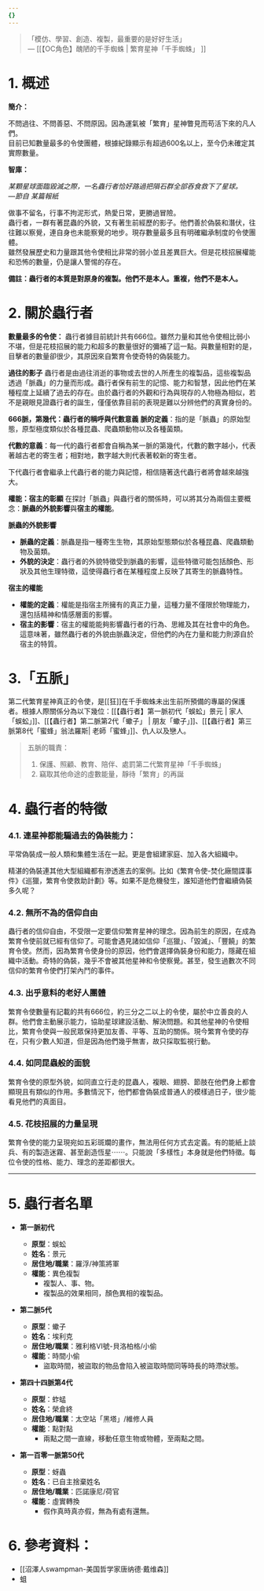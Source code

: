 ```yaml
---
{}
---
```


> 「模仿、學習、創造、複製，最重要的是好好生活」  
> — [[【OC角色】醜陋的千手蜘蛛 | 繁育星神「千手蜘蛛」  ]]
# 1. 概述
**簡介：**

不問過往、不問善惡、不問原因。因為運氣被「繁育」星神瞥見而苟活下來的凡人們。  
目前已知數量最多的令使團體，根據紀錄顯示有超過600名以上，至今仍未確定其實際數量。  

**智庫：**

_某顆星球面臨毀滅之際，一名蟲行者恰好路過把隕石群全部吞食救下了星球。_  
_—節自 某篇報紙_  
  
做事不留名，行事不拘泥形式，熱愛日常，更勝過冒險。  
蟲行者，一群有著昆蟲的外貌，又有著生前經歷的影子。他們善於偽裝和潛伏，往往難以察覺，連自身也未能察覺的地步。現存數量最多且有明確繼承制度的令使團體。  
雖然發展歷史和力量跟其他令使相比非常的弱小並且差異巨大。但是花枝招展權能和恐怖的數量，仍是讓人警惕的存在。  

**備註：蟲行者的本質是對原身的複製。他們不是本人。重複，他們不是本人。**

# 2. 關於蟲行者 
**數量最多的令使：**
蟲行者據目前統計共有666位。雖然力量和其他令使相比弱小不堪，但是花枝招展的能力和超多的數量很好的彌補了這一點。與數量相對的是，目擊者的數量卻很少，其原因來自繁育令使奇特的偽裝能力。

**過往的影子**
蟲行者是由過往消逝的事物或去世的人所產生的複製品，這些複製品透過「脈蟲」的力量而形成。蟲行者保有前生的記憶、能力和智慧，因此他們在某種程度上延續了過去的存在。由於蟲行者的外觀和行為與現存的人物極為相似，若不是親眼見證蟲行者的誕生，僅僅依靠目前的表現是難以分辨他們的真實身份的。

 **666脈，第幾代：蟲行者的稱呼與代數意義**
 **脈的定義**：指的是「脈蟲」的原始型態，原型極度類似於各種昆蟲、爬蟲類動物以及各種菌類。

 **代數的意義**：每一代的蟲行者都會自稱為某一脈的第幾代，代數的數字越小，代表著越古老的寄生者；相對地，數字越大則代表著較新的寄生者。

 下代蟲行者會繼承上代蟲行者的能力與記憶，相信隨著迭代蟲行者將會越來越強大。

**權能：宿主的彰顯**
在探討「脈蟲」與蟲行者的關係時，可以將其分為兩個主要概念：**脈蟲的外貌影響**與**宿主的權能**。

 **脈蟲的外貌影響**
- **脈蟲的定義**：脈蟲是指一種寄生生物，其原始型態類似於各種昆蟲、爬蟲類動物及菌類。
- **外貌的決定**：蟲行者的外貌特徵受到脈蟲的影響，這些特徵可能包括顏色、形狀及其他生理特徵，這使得蟲行者在某種程度上反映了其寄生的脈蟲特性。

**宿主的權能**
- **權能的定義**：權能是指宿主所擁有的真正力量，這種力量不僅限於物理能力，還包括精神和情感層面的影響。
- **宿主的影響**：宿主的權能能夠影響蟲行者的行為、思維及其在社會中的角色。這意味著，雖然蟲行者的外貌由脈蟲決定，但他們的內在力量和能力則源自於宿主的特質。

# 3.「五脈」
第二代繁育星神真正的令使，是[[狂]]在千手蜘蛛未出生前所預備的專屬的保護者。根據人際關係分為以下幾位：[[【蟲行者】第一脈初代「蜈蚣」景元 | 家人「蜈蚣」]]、[[【蟲行者】第二脈第2代「蠍子」 | 朋友「蠍子」]]、[[【蟲行者】第三脈第8代「蜜蜂」翁法羅斯| 老師「蜜蜂」]]、仇人以及戀人。

> 五脈的職責：
> 1. 保護、照顧、教育、陪伴、處罰第二代繁育星神「千手蜘蛛」
> 2. 竊取其他命途的虛數能量，靜待「繁育」的再誕

# 4. 蟲行者的特徵

### 4.1. **連星神都能騙過去的偽裝能力：**

平常偽裝成一般人類和集體生活在一起。更是會組建家庭、加入各大組織中。

精湛的偽裝連其他大型組織都有滲透進去的案例。比如《繁育令使-焚化廠間諜事件》《巡獵，繁育令使救助計劃》等。如果不是危機發生，誰知道他們會繼續偽裝多久呢？

### 4.2. **無所不為的信仰自由**
蟲行者的信仰自由，不受限一定要信仰繁育星神的理念。因為前生的原因，在成為繁育令使前就已經有信仰了。可能會遇見諸如信仰「巡獵」、「毀滅」、「豐饒」的繁育令使。然而，因為繁育令使身份的原因，他們會選擇偽裝身份和能力，隱藏在組織中活動。奇特的偽裝，幾乎不會被其他星神和令使察覺。甚至，發生過數次不同信仰的繁育令使們打架內鬥的事件。

### 4.3. **出乎意料的老好人團體**

繁育令使數量有記載的共有666位，約三分之二以上的令使，屬於中立善良的人群。他們會主動展示能力，協助星球建設活動、解決問題。和其他星神的令使相比，繁育令使與一般民眾保持更加友善、平等、互助的關係。現今繁育令使的存在，只有少數人知道，但是因為他們幾乎無害，故只採取監視行動。

### 4.4. **如同昆蟲般的面貌**

繁育令使的原型外貌，如同直立行走的昆蟲人，複眼、翅膀、節肢在他們身上都會顯現且有類似的作用。多數情況下，他們都會偽裝成普通人的模樣過日子，很少能看見他們的真面目。

### 4.5. **花枝招展的力量呈現**

繁育令使的能力呈現宛如五彩斑斕的畫作，無法用任何方式去定義。有的能紙上談兵、有的製造迷霧、甚至創造恆星⋯⋯。只能說「多樣性」本身就是他們特徵。每位令使的性格、能力、理念的差距都很大。


---

# 5. 蟲行者名單
  - **第一脈初代**
    - **原型**：蜈蚣
    - **姓名**：景元
    - **居住地/職業**：羅浮/神策將軍
    - **權能**：異色複製
      - 複製人、事、物。
      - 複製品的效果相同，顏色異相的複製品。

  - **第二脈5代**
    - **原型**：蠍子
    - **姓名**：埃利克
    - **居住地/職業**：雅利格VI號-貝洛柏格/小偷
    - **權能**：時間小偷
      - 盜取時間，被盜取的物品會陷入被盜取時間同等時長的時滯狀態。

  - **第四十四脈第4代**
    - **原型**：蚱蜢
    - **姓名**：榮倉終
    - **居住地/職業**：太空站「黑塔」/維修人員
    - **權能**：點對點
      - 兩點之間一直線，移動任意生物或物體，至兩點之間。

  - **第一百零一脈第50代**
    - **原型**：蚜蟲
    - **姓名**：已自主捨棄姓名
    - **居住地/職業**：匹諾康尼/荷官
    - **權能**：虛實轉換
      - 假作真時真亦假，無為有處有還無。





# 6. 參考資料：
- [[沼澤人swampman-美国哲学家唐纳德·戴维森]]
- 蛆